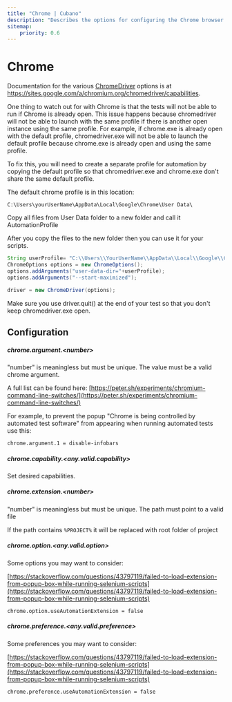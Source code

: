 ```yaml
---
title: "Chrome | Cubano"
description: "Describes the options for configuring the Chrome browser with Cubano"
sitemap:
    priority: 0.6
---
```


# Chrome

Documentation for the various [ChromeDriver](https://github.com/SeleniumHQ/selenium/wiki/ChromeDriver) options is at <https://sites.google.com/a/chromium.org/chromedriver/capabilities>.

One thing to watch out for with Chrome is that the tests will not be able to run if Chrome is already open. This issue happens because chromedriver will not be able to launch with the same profile if there is another open instance using the same profile. For example, if chrome.exe is already open with the default profile, chromedriver.exe will not be able to launch the default profile because chrome.exe is already open and using the same profile.

To fix this, you will need to create a separate profile for automation by copying the default profile so that chromedriver.exe and chrome.exe don't share the same default profile.

The default chrome profile is in this location:

`C:\Users\yourUserName\AppData\Local\Google\Chrome\User Data\`

Copy all files from User Data folder to a new folder and call it AutomationProfile

After you copy the files to the new folder then you can use it for your scripts.

~~~java
String userProfile= "C:\\Users\\YourUserName\\AppData\\Local\\Google\\Chrome\\AutomationProfile\\";
ChromeOptions options = new ChromeOptions();
options.addArguments("user-data-dir="+userProfile);
options.addArguments("--start-maximized");

driver = new ChromeDriver(options);
~~~

Make sure you use driver.quit() at the end of your test so that you don't keep chromedriver.exe open.
 
## Configuration

##### chrome.argument.&lt;number&gt;

"number" is meaningless but must be unique. The value must be a valid chrome argument.

A full list can be found here: [https://peter.sh/experiments/chromium-command-line-switches/](https://peter.sh/experiments/chromium-command-line-switches/)

For example, to prevent the popup "Chrome is being controlled by automated test software" from appearing when running automated tests use this: 

    chrome.argument.1 = disable-infobars
		
##### chrome.capability.&lt;any.valid.capability&gt;

Set desired capabilities.

##### chrome.extension.&lt;number&gt;

"number" is meaningless but must be unique. The path must point to a valid file

If the path contains `%PROJECT%` it will be replaced with root folder of project

##### chrome.option.&lt;any.valid.option&gt;

Some options you may want to consider:

[https://stackoverflow.com/questions/43797119/failed-to-load-extension-from-popup-box-while-running-selenium-scripts](https://stackoverflow.com/questions/43797119/failed-to-load-extension-from-popup-box-while-running-selenium-scripts)

	chrome.option.useAutomationExtension = false

##### chrome.preference.&lt;any.valid.preference&gt;

Some preferences you may want to consider:

[https://stackoverflow.com/questions/43797119/failed-to-load-extension-from-popup-box-while-running-selenium-scripts](https://stackoverflow.com/questions/43797119/failed-to-load-extension-from-popup-box-while-running-selenium-scripts)

	chrome.preference.useAutomationExtension = false
